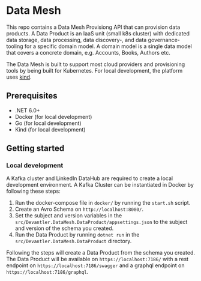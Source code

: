# Data Mesh

This repo contains a Data Mesh Provisiong API that can provision data products. A Data Product is an IaaS unit (small k8s cluster) with dedicated data storage, data processing, data discovery-, and data governance- tooling for a specific domain model. A domain model is a single data model that covers a concrete domain, e.g. Accounts, Books, Authors etc.

The Data Mesh is built to support most cloud providers and provisioning tools by being built for Kubernetes. For local development, the platform uses [kind](https://kind.sigs.k8s.io/).

## Prerequisites

- .NET 6.0+
- Docker (for local development)
- Go (for local development)
- Kind (for local development)

## Getting started

### Local development

A Kafka cluster and LinkedIn DataHub are required to create a local development environment. A Kafka Cluster can be instantiated in Docker by following these steps:

1. Run the docker-compose file in `docker/` by running the `start.sh` script.
2. Create an Avro Schema on `http://localhost:8080/`.
3. Set the subject and version variables in the `src/Devantler.DataMesh.DataProduct/appsettings.json` to the subject and version of the schema you created.
4. Run the Data Product by running `dotnet run` in the `src/Devantler.DataMesh.DataProduct` directory.

Following the steps will create a Data Product from the schema you created. The Data Product will be available on `https://localhost:7186/` with a rest endpoint on `https://localhost:7186/swagger` and a graphql endpoint on `https://localhost:7186/graphql`.
